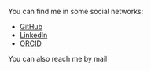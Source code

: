 You can find me in some social networks:

- [GitHub](https://github.com/adonath)
- [LinkedIn](https://linkedin.com/in/axeldonath)
- [ORCID](https://orcid.org/0000-0003-4568-7005)

You can also reach me by mail  